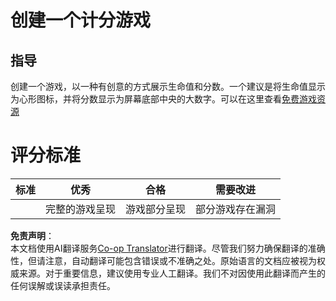 <!--
CO_OP_TRANSLATOR_METADATA:
{
  "original_hash": "81f292dbda01685b91735e0398dc0504",
  "translation_date": "2025-08-23T22:53:29+00:00",
  "source_file": "6-space-game/5-keeping-score/assignment.md",
  "language_code": "zh"
}
-->
# 创建一个计分游戏

## 指导

创建一个游戏，以一种有创意的方式展示生命值和分数。一个建议是将生命值显示为心形图标，并将分数显示为屏幕底部中央的大数字。可以在这里查看[免费游戏资源](https://www.kenney.nl/)

# 评分标准

| 标准     | 优秀                     | 合格                        | 需要改进                   |
| -------- | ------------------------ | --------------------------- | -------------------------- |
|          | 完整的游戏呈现           | 游戏部分呈现                | 部分游戏存在漏洞           |

**免责声明**：  
本文档使用AI翻译服务[Co-op Translator](https://github.com/Azure/co-op-translator)进行翻译。尽管我们努力确保翻译的准确性，但请注意，自动翻译可能包含错误或不准确之处。原始语言的文档应被视为权威来源。对于重要信息，建议使用专业人工翻译。我们不对因使用此翻译而产生的任何误解或误读承担责任。